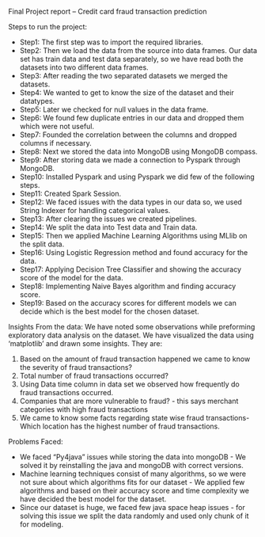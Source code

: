 Final Project report – Credit card fraud transaction prediction

Steps to run the project:
- Step1: The first step was to import the required libraries.
- Step2: Then we load the data from the source into data frames. Our data set has train data and test data separately, so we have read both the datasets into two different data frames.
- Step3: After reading the two separated datasets we merged the datasets.
- Step4: We wanted to get to know the size of the dataset and their datatypes.
- Step5: Later we checked for null values in the data frame.
- Step6: We found few duplicate entries in our data and dropped them which were not useful.
- Step7: Founded the correlation between the columns and dropped columns if necessary.
- Step8: Next we stored the data into MongoDB using MongoDB compass.
- Step9: After storing data we made a connection to Pyspark through MongoDB.
- Step10: Installed Pyspark and using Pyspark we did few of the following steps.
- Step11: Created Spark Session.
- Step12: We faced issues with the data types in our data so, we used String Indexer for handling categorical values.
- Step13: After clearing the issues we created pipelines.
- Step14: We split the data into Test data and Train data.
- Step15: Then we applied Machine Learning Algorithms using MLlib on the split data.
- Step16: Using Logistic Regression method and found accuracy for the data.
- Step17: Applying Decision Tree Classifier and showing the accuracy score of the model for the data.
- Step18: Implementing Naive Bayes algorithm and finding accuracy score.
- Step19: Based on the accuracy scores for different models we can decide which is the best model for the chosen dataset.

Insights From the data:
We have noted some observations while preforming exploratory data analysis on the dataset. We have visualized the data using ‘matplotlib’ and drawn some insights. They are:

1. Based on the amount of fraud transaction happened we came to know the severity of fraud transactions?
2. Total number of fraud transactions occurred?
3. Using Data time column in data set we observed how frequently do fraud transactions occurred.
4. Companies that are more vulnerable to fraud?  - this says merchant categories with high fraud transactions
5. We came to know some facts regarding state wise fraud transactions- Which location has the highest number of fraud transactions.

 Problems Faced: 
* We faced “Py4java” issues while storing the data into mongoDB - We solved it by reinstalling the java and mongoDB with correct versions.
* Machine learning techniques consist of many algorithms, so we were not sure about which algorithms fits for our dataset - We applied few algorithms and based on their accuracy score and time complexity we have decided the best model for the dataset.
* Since our dataset is huge, we faced few java space heap issues - for solving this issue we split the data randomly and used only chunk of it for modeling.

